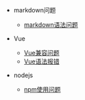 * markdown问题

	* [markdown语法问题](问题积累/语法问题/markdown语法问题/markdown语法问题.md)

* Vue

	* [Vue兼容问题](问题积累/语法问题/Vue/Vue兼容问题.md)
	* [Vue语法报错](问题积累/语法问题/Vue/Vue语法报错.md)

* nodejs

	* [npm使用问题](问题积累/工具问题/nodejs/npm使用问题.md)



